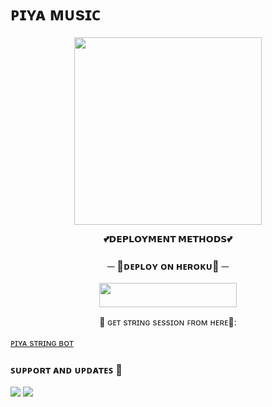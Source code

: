 # ᴘɪʏᴀ ᴍᴜsɪᴄ

<p align="center"><img src="https://telegra.ph/file/0c42c9de2c368b5f691ec.jpg" width="300"></a></p>
<p align="center">


<p align="center">
<b>💕𝗗𝗘𝗣𝗟𝗢𝗬𝗠𝗘𝗡𝗧 𝗠𝗘𝗧𝗛𝗢𝗗𝗦💕</b>
</p>

<h3 align="center">
    ─ 💓ᴅᴇᴩʟᴏʏ ᴏɴ ʜᴇʀᴏᴋᴜ💓 ─
</h3>

<p align="center"><a href="https://dashboard.heroku.com/new?template=https://github.com/bhausetup/piyaMusic"> <img src="https://img.shields.io/badge/Deploy%20On%20Heroku-black?style=for-the-badge&logo=heroku" width="220" height="38.45"/></a></p>

<p align="center">
    🧪 ɢᴇᴛ sᴛʀɪɴɢ sᴇssɪᴏɴ ꜰʀᴏᴍ ʜᴇʀᴇ🚫:

[ᴘɪʏᴀ sᴛʀɪɴɢ ʙᴏᴛ](https://telegram.dog/ANSH_MAKERBOT)

### ꜱᴜᴘᴘᴏʀᴛ ᴀɴᴅ ᴜᴘᴅᴀᴛᴇꜱ 💢
<a href="https://telegram.dog/ISHQ00_I"><img src="https://img.shields.io/badge/Join-Group%20Support-black.svg?style=for-the-badge&logo=Telegram"></a> <a href="https://telegram.dog/XD_CUTETY"><img src="https://img.shields.io/badge/Join-Updates%20Channel-black.svg?style=for-the-badge&logo=Telegram"></a>

 



